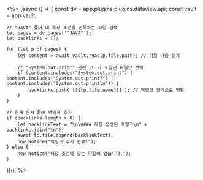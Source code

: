 <%*
(async () => {
    const dv = app.plugins.plugins.dataview.api;
    const vault = app.vault;

    // "JAVA" 폴더 내 특정 조건을 만족하는 파일 검색
    let pages = dv.pages('"JAVA"');  
    let backlinks = [];

    for (let p of pages) {
        let content = await vault.read(p.file.path); // 파일 내용 읽기

        // "System.out.print" 관련 코드가 포함된 파일만 선택
        if (content.includes("System.out.print") || content.includes("System.out.printf") || content.includes("System.out.println")) {
            backlinks.push(`[[${p.file.name}]]`); // 백링크 형식으로 변환
        }
    }

    // 현재 문서 끝에 백링크 추가
    if (backlinks.length > 0) {
        let backlinkText = "\n\n### 자동 생성된 백링크\n" + backlinks.join("\n");
        await tp.file.append(backlinkText);
        new Notice("백링크 추가 완료!");
    } else {
        new Notice("해당 조건에 맞는 파일이 없습니다.");
    }
})();
%>
